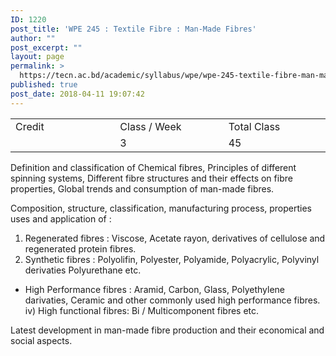 ```yaml
---
ID: 1220
post_title: 'WPE 245 : Textile Fibre : Man-Made Fibres'
author: ""
post_excerpt: ""
layout: page
permalink: >
  https://tecn.ac.bd/academic/syllabus/wpe/wpe-245-textile-fibre-man-made-fibres
published: true
post_date: 2018-04-11 19:07:42
---
```

<table width="0">
<tbody>
<tr>
<td width="207">Credit</td>
<td width="218">Class / Week</td>
<td width="203">Total Class</td>
</tr>
<tr>
<td width="207"></td>
<td width="218">3</td>
<td width="203">45</td>
</tr>
</tbody>
</table>
Definition and classification of Chemical fibres, Principles of different spinning systems, Different fibre structures and their effects on fibre properties, Global trends and consumption of man-made fibres.

Composition, structure, classification, manufacturing process, properties uses and application of :
<ol>
 	<li>Regenerated fibres : Viscose, Acetate rayon, derivatives of cellulose and regenerated protein fibres.</li>
 	<li>Synthetic fibres : Polyolifin, Polyester, Polyamide, Polyacrylic, Polyvinyl derivaties Polyurethane etc.</li>
</ol>
<ul>
 	<li>High Performance fibres : Aramid, Carbon, Glass, Polyethylene darivaties, Ceramic and other commonly used high performance fibres. iv) High functional fibres: Bi / Multicomponent fibres etc.</li>
</ul>
Latest development in man-made fibre production and their economical and social aspects.